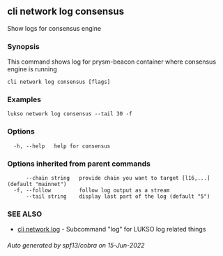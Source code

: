 ## cli network log consensus

Show logs for consensus engine

### Synopsis

This command shows log for prysm-beacon container where consensus engine is running

```
cli network log consensus [flags]
```

### Examples

```
lukso network log consensus --tail 30 -f
```

### Options

```
  -h, --help   help for consensus
```

### Options inherited from parent commands

```
      --chain string   provide chain you want to target [l16,...] (default "mainnet")
  -f, --follow         follow log output as a stream
      --tail string    display last part of the log (default "5")
```

### SEE ALSO

* [cli network log](cli_network_log.md)	 - Subcommand "log" for LUKSO log related things

###### Auto generated by spf13/cobra on 15-Jun-2022
